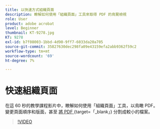```yaml
---
title: 以快速方式組織頁面
description: 瞭解如何使用「組織頁面」工具來取得 PDF 的鳥覽檢視
role: User
product: adobe acrobat
level: Beginner
thumbnail: KT-9278.jpg
KT: 9278
exl-id: b7f08003-1bbd-4d90-9ff7-6033da20a705
source-git-commit: 35827630dec298fa09e43159efa2abb9362f59c2
workflow-type: tm+mt
source-wordcount: '69'
ht-degree: 7%

---
```


# 快速組織頁面

在這 60 秒的教學課程影片中，瞭解如何使用「組織頁面」工具，以鳥瞰 PDF。 變更頁面順序和版面，甚至 [ 將 PDF ](https://www.adobe.com/tw/acrobat/online/split-pdf.html) {target=「_blank」} 分割成較小的檔案。

>[!VIDEO](https://video.tv.adobe.com/v/338278?hidetitle=true)
